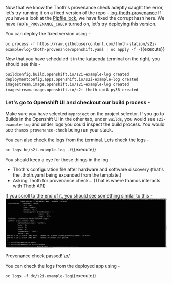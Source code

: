 Now that we know the Thoth's provenance check adeptly caught the error, let's try running it on a fixed version of the repo - [log-thoth-provenance](https://github.com/thoth-station/s2i-example/blob/log-thoth-provenance)
If you have a look at the [Pipfile.lock](https://github.com/thoth-station/s2i-example/blob/log-thoth-provenance/Pipfile.lock), we have fixed the corrupt hash here. 
We have `THOTH_PROVENANCE_CHECK` turned on, let's try deploying this version. 

You can deploy the fixed version using - 

``oc process -f https://raw.githubusercontent.com/thoth-station/s2i-example/log-thoth-provenance/openshift.yaml | oc apply -f -``{{execute}}


Now that you have scheduled it in the katacoda terminal on the right, you should see this - 
```
buildconfig.build.openshift.io/s2i-example-log created
deploymentconfig.apps.openshift.io/s2i-example-log created
imagestream.image.openshift.io/s2i-example-log created
imagestream.image.openshift.io/s2i-thoth-ubi8-py36 created
```

### Let's go to Openshift UI and checkout our build process - 

Make sure you have selected `myproject` on the project selector. 
If you go to Builds in the Openshift UI in the other tab, under `Builds`, you would see `s2i-example-log` and under logs you could inspect the build process. 
You would see `thamos provenance-check` being run your stack. 

You can also check the logs from the terminal. Lets check the logs - 

``oc logs bc/s2i-example-log -f``{{execute}}

You should keep a eye for these things in the log - 
 - Thoth's configuration file after hardware and software discovery (that's the .thoth.yaml being expanded from the template.)
 - Asking Thoth for provenance check... (That is where thamos interacts with Thoth API)

If you scroll to the end of it, you should see something similar to this - 
![provenance pass](https://raw.githubusercontent.com/saisankargochhayat/katacoda-scenarios/master/thoth-provenance/assets/provenance_pass.png)

Provenance check passed! \o/

You can check the logs from the deployed app using - 

``oc logs -f dc/s2i-example-log``{{execute}}